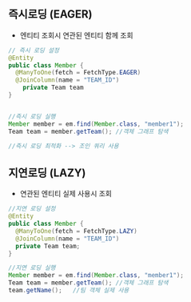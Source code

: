 ## 즉시로딩 (EAGER)
  * 엔티티 조회시 연관된 엔티티 함께 조회

```JAVA
// 즉시 로딩 설정
@Entity
public class Member {
  @ManyToOne(fetch = FetchType.EAGER)
  @JoinColumn(name = "TEAM_ID")
    private Team team
}


//즉시 로딩 실행
Member member = em.find(Member.class, "member1");
Team team = member.getTeam(); //객체 그래프 탐색

//즉시 로딩 최적화 --> 조인 쿼리 사용
```


## 지연로딩 (LAZY)
  * 연관된 엔티티 실제 사용시 조회
```JAVA
//지연 로딩 설정
@Entity
public class Member {
  @ManyToOne(fetch = FetchType.LAZY)
  @JoinColumn(name = "TEAM_ID")
  private Team team;
}

//지연 로딩 실행
Member member = em.find(Member.class, "member1");
Team team = member.getTeam(); //객체 그래프 탐색
team.getName();   //팀 객체 실제 사용
```

